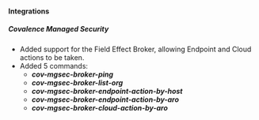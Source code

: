 
#### Integrations

##### Covalence Managed Security

- Added support for the Field Effect Broker, allowing Endpoint and Cloud actions to be taken.  
- Added 5 commands:  
  - ***cov-mgsec-broker-ping***  
  - ***cov-mgsec-broker-list-org***  
  - ***cov-mgsec-broker-endpoint-action-by-host***  
  - ***cov-mgsec-broker-endpoint-action-by-aro***  
  - ***cov-mgsec-broker-cloud-action-by-aro***  
